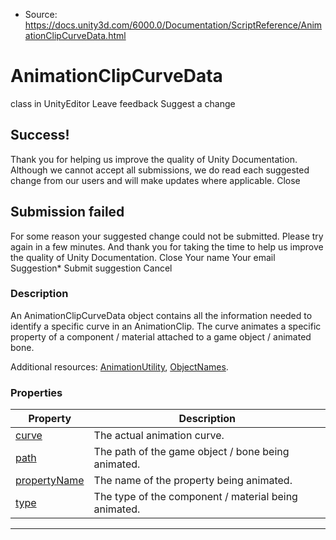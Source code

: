 * Source: https://docs.unity3d.com/6000.0/Documentation/ScriptReference/AnimationClipCurveData.html

# AnimationClipCurveData
class in UnityEditor
Leave feedback
Suggest a change
## Success!
Thank you for helping us improve the quality of Unity Documentation. Although we cannot accept all submissions, we do read each suggested change from our users and will make updates where applicable.
Close
## Submission failed
For some reason your suggested change could not be submitted. Please <a>try again</a> in a few minutes. And thank you for taking the time to help us improve the quality of Unity Documentation.
Close
Your name Your email Suggestion* Submit suggestion
Cancel
### Description
An AnimationClipCurveData object contains all the information needed to identify a specific curve in an AnimationClip. The curve animates a specific property of a component / material attached to a game object / animated bone.
  
Additional resources: [AnimationUtility](https://docs.unity3d.com/6000.0/Documentation/ScriptReference/AnimationUtility.html), [ObjectNames](https://docs.unity3d.com/6000.0/Documentation/ScriptReference/ObjectNames.html).
### Properties
Property | Description  
---|---  
[curve](https://docs.unity3d.com/6000.0/Documentation/ScriptReference/AnimationClipCurveData-curve.html) | The actual animation curve.  
[path](https://docs.unity3d.com/6000.0/Documentation/ScriptReference/AnimationClipCurveData-path.html) | The path of the game object / bone being animated.  
[propertyName](https://docs.unity3d.com/6000.0/Documentation/ScriptReference/AnimationClipCurveData-propertyName.html) | The name of the property being animated.  
[type](https://docs.unity3d.com/6000.0/Documentation/ScriptReference/AnimationClipCurveData-type.html) | The type of the component / material being animated.  
* * *
